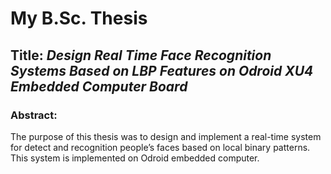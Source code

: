 # **My B.Sc. Thesis**
## Title: *Design Real Time Face Recognition Systems Based on LBP Features on Odroid XU4 Embedded Computer Board*

### Abstract:
The purpose of this thesis was to design and implement a real-time system for detect and recognition people’s faces based on local binary patterns. This system is implemented on Odroid embedded computer.


